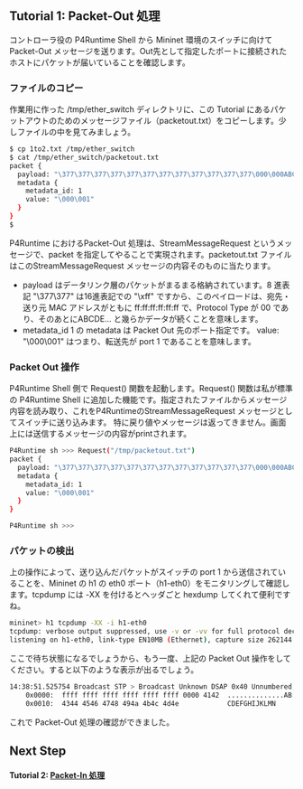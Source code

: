 ## Tutorial 1: Packet-Out 処理

コントローラ役の P4Runtime Shell から Mininet 環境のスイッチに向けて Packet-Out メッセージを送ります。Out先として指定したポートに接続されたホストにパケットが届いていることを確認します。

### ファイルのコピー

作業用に作った /tmp/ether_switch ディレクトリに、この Tutorial にあるパケットアウトのためのメッセージファイル（packetout.txt）をコピーします。少しファイルの中を見てみましょう。

```bash
$ cp 1to2.txt /tmp/ether_switch
$ cat /tmp/ether_switch/packetout.txt
packet {
  payload: "\377\377\377\377\377\377\377\377\377\377\377\377\000\000ABCDEFGHIJKLMN"
  metadata {
    metadata_id: 1
    value: "\000\001"
  }
}
$
```
P4Runtime におけるPacket-Out 処理は、StreamMessageRequest というメッセージで、packet を指定してやることで実現されます。packetout.txt ファイルはこのStreamMessageRequest メッセージの内容そのものに当たります。
- payload はデータリンク層のパケットがまるまる格納されています。8 進表記 "\377\377" は16進表記での "\xff" ですから、このペイロードは、宛先・送り元 MAC アドレスがともに ff:ff:ff:ff:ff:ff で、Protocol Type が 00 であり、そのあとにABCDE… と幾らかデータが続くことを意味します。
- metadata_id 1 の metadata は Packet Out 先のポート指定です。 value: "\000\001" はつまり、転送先が port 1 であることを意味します。

### Packet Out 操作

P4Runtime Shell 側で Request() 関数を起動します。Request() 関数は私が標準の P4Runtime Shell に追加した機能です。指定されたファイルからメッセージ内容を読み取り、これをP4RuntimeのStreamMessageRequest メッセージとしてスイッチに送り込みます。
特に戻り値やメッセージは返ってきません。画面上には送信するメッセージの内容がprintされます。

```bash
P4Runtime sh >>> Request("/tmp/packetout.txt")                                                                                             
packet {
  payload: "\377\377\377\377\377\377\377\377\377\377\377\377\000\000ABCDEFGHIJKLMN"
  metadata {
    metadata_id: 1
    value: "\000\001"
  }
}

P4Runtime sh >>> 
```

### パケットの検出

上の操作によって、送り込んだパケットがスイッチの port 1 から送信されていることを、Mininet の h1 の eth0 ポート（h1-eth0）をモニタリングして確認します。tcpdump には -XX を付けるとヘッダごと hexdump してくれて便利ですね。

```bash
mininet> h1 tcpdump -XX -i h1-eth0
tcpdump: verbose output suppressed, use -v or -vv for full protocol decode
listening on h1-eth0, link-type EN10MB (Ethernet), capture size 262144 bytes
```
ここで待ち状態になるでしょうから、もう一度、上記の Packet Out 操作をしてください。すると以下のような表示が出るでしょう。
```bash
14:38:51.525754 Broadcast STP > Broadcast Unknown DSAP 0x40 Unnumbered, disc, Flags [Command], length 14
	0x0000:  ffff ffff ffff ffff ffff ffff 0000 4142  ..............AB
	0x0010:  4344 4546 4748 494a 4b4c 4d4e            CDEFGHIJKLMN
```



これで Packet-Out 処理の確認ができました。



## Next Step

#### Tutorial 2: [Packet-In 処理](t2_packet-in.md)

